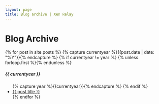 ```yaml
---
layout: page
title: Blog archive | Xen Relay
---
```

<div class="page-content wc-container">
	<div class="post">
		<h1>Blog Archive</h1>  
		{% for post in site.posts %}
			{% capture currentyear %}{{post.date | date: "%Y"}}{% endcapture %}
			{% if currentyear != year %}
				{% unless forloop.first %}</ul>{% endunless %}
					<h5>{{ currentyear }}</h5>
					<ul class="posts">
					{% capture year %}{{currentyear}}{% endcapture %}
			{% endif %}
				<li><a href="{{ post.url | prepend: site.baseurl }}">{{ post.title }}</a></li>
		{% endfor %}
		</ul>
	</div>
</div>
